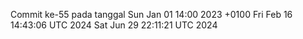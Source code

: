 Commit ke-55 pada tanggal Sun Jan 01 14:00 2023 +0100
Fri Feb 16 14:43:06 UTC 2024
Sat Jun 29 22:11:21 UTC 2024
